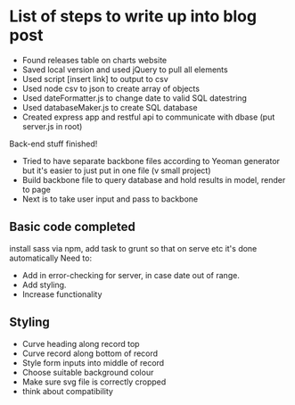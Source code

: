 List of steps to write up into blog post
========================================

* Found releases table on charts website
* Saved local version and used jQuery to pull all <tr> elements
* Used script [insert link] to output to csv
* Used node csv to json to create array of objects
* Used dateFormatter.js to change date to valid SQL datestring
* Used databaseMaker.js to create SQL database
* Created express app and restful api to communicate with dbase (put server.js in root)

Back-end stuff finished!

* Tried to have separate backbone files according to Yeoman generator but it's easier to just put in one file (v small project)
* Build backbone file to query database and hold results in model, render to page
* Next is to take user input and pass to backbone

Basic code completed
--------------------

install sass via npm, add task to grunt so that on serve etc it's done automatically
Need to:
* Add in error-checking for server, in case date out of range.
* Add styling.
* Increase functionality

Styling
-------

* Curve heading along record top
* Curve record along bottom of record
* Style form inputs into middle of record
* Choose suitable background colour
* Make sure svg file is correctly cropped
* think about compatibility